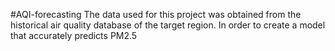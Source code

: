 #AQI-forecasting
The data used for this project was obtained from the historical air quality database of the target region. In order to create a model that accurately predicts PM2.5 